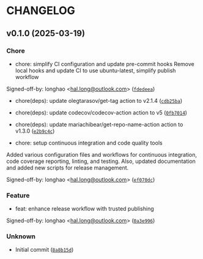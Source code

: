 # CHANGELOG



## v0.1.0 (2025-03-19)

### Chore

* chore: simplify CI configuration and update pre-commit hooks
Remove local hooks and update CI to use ubuntu-latest, simplify publish workflow

Signed-off-by: longhao &lt;hal.long@outlook.com&gt; ([`fdedeea`](https://github.com/loonghao/repo-template/commit/fdedeea511901fa95201923584cc992dc1484767))

* chore(deps): update olegtarasov/get-tag action to v2.1.4 ([`cdb25ba`](https://github.com/loonghao/repo-template/commit/cdb25ba3b59d066726112fb22108f6c4339d92cd))

* chore(deps): update codecov/codecov-action action to v5 ([`0fb7014`](https://github.com/loonghao/repo-template/commit/0fb7014784acede2630eb0bf8c7911cfc1608af5))

* chore(deps): update mariachibear/get-repo-name-action action to v1.3.0 ([`e2b9c4c`](https://github.com/loonghao/repo-template/commit/e2b9c4c43eae001fd3d33ce91f71819b5802289a))

* chore: setup continuous integration and code quality tools

Added various configuration files and workflows for continuous integration, code coverage reporting, linting, and testing. Also, updated documentation and added new scripts for release management.

Signed-off-by: longhao &lt;hal.long@outlook.com&gt; ([`ef070dc`](https://github.com/loonghao/repo-template/commit/ef070dcae6e61481df2964d4ade2ae7ab7efca6e))

### Feature

* feat: enhance release workflow with trusted publishing

Signed-off-by: longhao &lt;hal.long@outlook.com&gt; ([`0a3e996`](https://github.com/loonghao/repo-template/commit/0a3e9962171c610255c9492d3c3f678c7e21686c))

### Unknown

* Initial commit ([`8a8b15d`](https://github.com/loonghao/repo-template/commit/8a8b15d3d712a09889c9c88b1c6410e048766a82))
